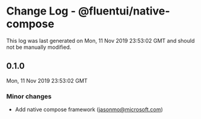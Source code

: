 # Change Log - @fluentui/native-compose

This log was last generated on Mon, 11 Nov 2019 23:53:02 GMT and should not be manually modified.

## 0.1.0
Mon, 11 Nov 2019 23:53:02 GMT

### Minor changes

- Add native compose framework (jasonmo@microsoft.com)